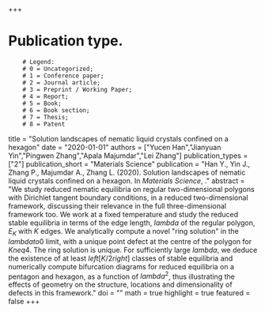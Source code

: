 +++
# Publication type.
        # Legend: 
        # 0 = Uncategorized; 
        # 1 = Conference paper; 
        # 2 = Journal article;
        # 3 = Preprint / Working Paper; 
        # 4 = Report; 
        # 5 = Book; 
        # 6 = Book section;
        # 7 = Thesis; 
        # 8 = Patent
title = "Solution landscapes of nematic liquid crystals confined on a hexagon"
date = "2020-01-01"
authors = ["Yucen Han","Jianyuan Yin","Pingwen Zhang","Apala Majumdar","Lei Zhang"]
publication_types = ["2"]
publication_short = "Materials Science"
publication = "Han Y., Yin J., Zhang P., Majumdar A., Zhang L. (2020). Solution landscapes of nematic liquid crystals confined on a hexagon. In _Materials Science_, ."
abstract = "We study reduced nematic equilibria on regular two-dimensional polygons with Dirichlet tangent boundary conditions, in a reduced two-dimensional framework, discussing their relevance in the full three-dimensional framework too. We work at a fixed temperature and study the reduced stable equilibria in terms of the edge length, $lambda$ of the regular polygon, $E_K$ with $K$ edges. We analytically compute a novel \"ring solution\" in the $lambda to 0$ limit, with a unique point defect at the centre of the polygon for $K neq 4$. The ring solution is unique. For sufficiently large $lambda$, we deduce the existence of at least $left[K/2 right]$ classes of stable equilibria and numerically compute bifurcation diagrams for reduced equilibria on a pentagon and hexagon, as a function of $lambda^2$, thus illustrating the effects of geometry on the structure, locations and dimensionality of defects in this framework."
doi = ""
math = true
highlight = true
featured = false
+++